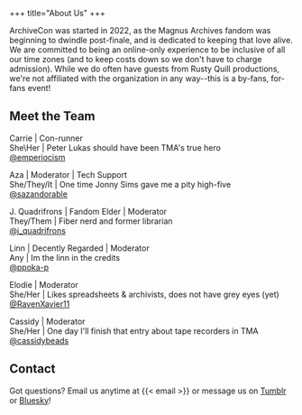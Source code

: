 +++
title="About Us"
+++

ArchiveCon was started in 2022, as the Magnus Archives fandom was beginning to dwindle post-finale, and is dedicated to keeping that love alive. We are committed to being an online-only experience to be inclusive of all our time zones (and to keep costs down so we don't have to charge admission). While we do often have guests from Rusty Quill productions, we're not affiliated with the organization in any way--this is a by-fans, for-fans event!

## Meet the Team
Carrie | Con-runner  
She\Her | Peter Lukas should have been TMA's true hero  
[@emperiocism](https://bsky.app/profile/emperiocism.bsky.social)

Aza | Moderator | Tech Support  
She/They/It | One time Jonny Sims gave me a pity high-five  
[@sazandorable](https://bsky.app/profile/sazlessadorable.bsky.social)

J. Quadrifrons | Fandom Elder | Moderator  
They/Them | Fiber nerd and former librarian  
[@j_quadrifrons](https://bsky.app/profile/quadrifrons.online)

Linn | Decently Regarded | Moderator  
Any | Im the linn in the credits  
[@ppoka-p](https://bsky.app/profile/ppoka-p.bsky.social)

Elodie | Moderator	  
She/Her | Likes spreadsheets & archivists, does not have grey eyes (yet)  
[@RavenXavier11](https://bsky.app/profile/ravenxavier-11.bsky.social)

Cassidy | Moderator  
She/Her | One day I'll finish that entry about tape recorders in TMA  
[@cassidybeads](https://twitter.com/cassidybeads)

## Contact
Got questions? Email us anytime at {{< email >}} or message us on [Tumblr](https://archivecon.tumblr.com) or [Bluesky](https://bsky.app/profile/archivecon.bsky.social)!
